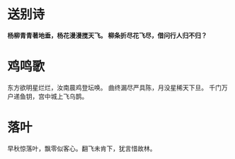 # 送别诗
**杨柳青青著地垂，杨花漫漫搅天飞。
柳条折尽花飞尽，借问行人归不归？**
# 鸡鸣歌
东方欲明星烂烂，汝南晨鸡登坛唤。
曲终漏尽严具陈，月没星稀天下旦。
千门万户递鱼钥，宫中城上飞乌鹊。
# 落叶
早秋惊落叶，飘零似客心。翻飞未肯下，犹言惜故林。